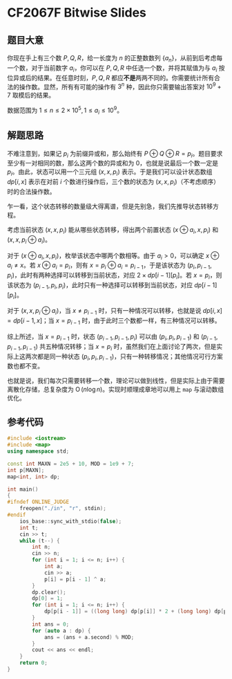 # CF2067F Bitwise Slides

## 题目大意

你现在手上有三个数 $P, Q, R$，给一长度为 $n$ 的正整数数列 $\{a_n\}$，从前到后考虑每一个数，对于当前数字 $a_i$，你可以在 $P, Q, R$ 中任选一个数，并将其赋值为与 $a_i$ 按位异或后的结果。在任意时刻，$P, Q, R$ 都应**不是**两两不同的。你需要统计所有合法的操作数。显然，所有有可能的操作有 $3^n$ 种，因此你只需要输出答案对 $10^9+7$ 取模后的结果。

数据范围为 $1 \leq n \leq 2 \times 10^5, 1 \leq a_i \leq 10^9$。

## 解题思路

不难注意到，如果记 $p_i$ 为前缀异或和，那么始终有 $P \oplus Q \oplus R = p_i$。题目要求至少有一对相同的数，那么这两个数的异或和为 $0$，也就是说最后一个数一定是 $p_i$。由此，状态可以用一个三元组 $(x, x, p_i)$ 表示。于是我们可以设计状态数组 $dp[i, x]$ 表示在对前 $i$ 个数进行操作后，三个数的状态为 $(x, x, p_i)$（不考虑顺序）时的合法操作数。

乍一看，这个状态转移的数量级大得离谱，但是先别急，我们先推导状态转移方程。

考虑当前状态 $(x, x, p_i)$ 能从哪些状态转移，得出两个前置状态 $(x \oplus a_i, x, p_i)$ 和 $(x, x, p_i \oplus a_i)$。

对于 $(x \oplus a_i, x, p_i)$，枚举该状态中哪两个数相等。由于 $a_i > 0$，可以确定 $x \oplus a_i \neq x$。若 $x \oplus a_i = p_i$，则有 $x = p_i \oplus a_i = p_{i - 1}$，于是该状态为 $(p_i, p_{i - 1}, p_i)$，此时有两种选择可以转移到当前状态，对应 $2 \times dp[i - 1][p_i]$。若 $x = p_i$，则该状态为 $(p_{i- 1}, p_i, p_i)$，此时只有一种选择可以转移到当前状态，对应 $dp[i - 1][p_i]$。

对于 $(x, x, p_i \oplus a_i)$，当 $x \neq p_{i - 1}$ 时，只有一种情况可以转移，也就是说 $dp[i,x] = dp[i - 1, x]$；当 $x = p_{i - 1}$ 时，由于此时三个数都一样，有三种情况可以转移。

综上所述，当 $x = p_{i - 1}$ 时，状态 $(p_{i - 1}, p_{i - 1}, p_i)$ 可以由 $(p_i, p_i, p_{i - 1})$ 和 $(p_{i - 1}, p_{i - 1}, p_{i - 1})$ 共五种情况转移；当 $x = p_i$ 时，虽然我们在上面讨论了两次，但是实际上这两次都是同一种状态 $(p_i, p_i, p_{i - 1})$，只有一种转移情况；其他情况可行方案数也都不变。

也就是说，我们每次只需要转移一个数，理论可以做到线性，但是实际上由于需要离散化存储，总复杂度为 $\operatorname{O}(n\log n)$。实现时顺理成章地可以用上 `map` 与滚动数组优化。

## 参考代码

```cpp
#include <iostream>
#include <map>
using namespace std;

const int MAXN = 2e5 + 10, MOD = 1e9 + 7;
int p[MAXN];
map<int, int> dp;

int main()
{
#ifndef ONLINE_JUDGE
    freopen("./in", "r", stdin);
#endif
    ios_base::sync_with_stdio(false);
    int t;
    cin >> t;
    while (t--) {
        int n;
        cin >> n;
        for (int i = 1; i <= n; i++) {
            int a;
            cin >> a;
            p[i] = p[i - 1] ^ a;
        }
        dp.clear();
        dp[0] = 1;
        for (int i = 1; i <= n; i++) {
            dp[p[i - 1]] = ((long long) dp[p[i]] * 2 + (long long) dp[p[i - 1]] * 3) % MOD;
        }
        int ans = 0;
        for (auto a : dp) {
            ans = (ans + a.second) % MOD;
        }
        cout << ans << endl;
    }
    return 0;
}
```